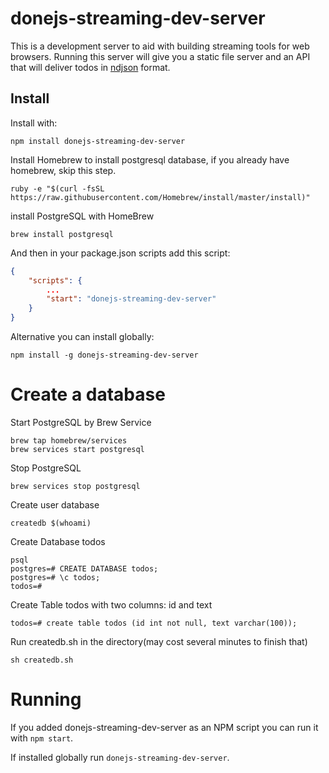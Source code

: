 # donejs-streaming-dev-server

This is a development server to aid with building streaming tools for web browsers. Running this server will give you a static file server and an API that will deliver todos in [ndjson](http://ndjson.org/) format.

## Install

Install with:

```shell
npm install donejs-streaming-dev-server
```
Install Homebrew to install postgresql database, if you already have homebrew, skip this step.
```homebrew
ruby -e "$(curl -fsSL https://raw.githubusercontent.com/Homebrew/install/master/install)"
```

install PostgreSQL with HomeBrew
```
brew install postgresql
```

And then in your package.json scripts add this script:

```json
{
	"scripts": {
		...
		"start": "donejs-streaming-dev-server"
	}
}
```

Alternative you can install globally:

```shell
npm install -g donejs-streaming-dev-server
```

# Create a database

Start PostgreSQL by Brew Service

```shell
brew tap homebrew/services
brew services start postgresql
```

Stop PostgreSQL
```shell
brew services stop postgresql
```

Create user database

```shell
createdb $(whoami)
```

Create Database todos
```shell
psql
postgres=# CREATE DATABASE todos;
postgres=# \c todos;
todos=#
```

Create Table todos with two columns: id and text

```shell
todos=# create table todos (id int not null, text varchar(100));
```

Run createdb.sh in the directory(may cost several minutes to finish that)

```shell
sh createdb.sh
```



# Running

If you added donejs-streaming-dev-server as an NPM script you can run it with `npm start`.

If installed globally run `donejs-streaming-dev-server`.
